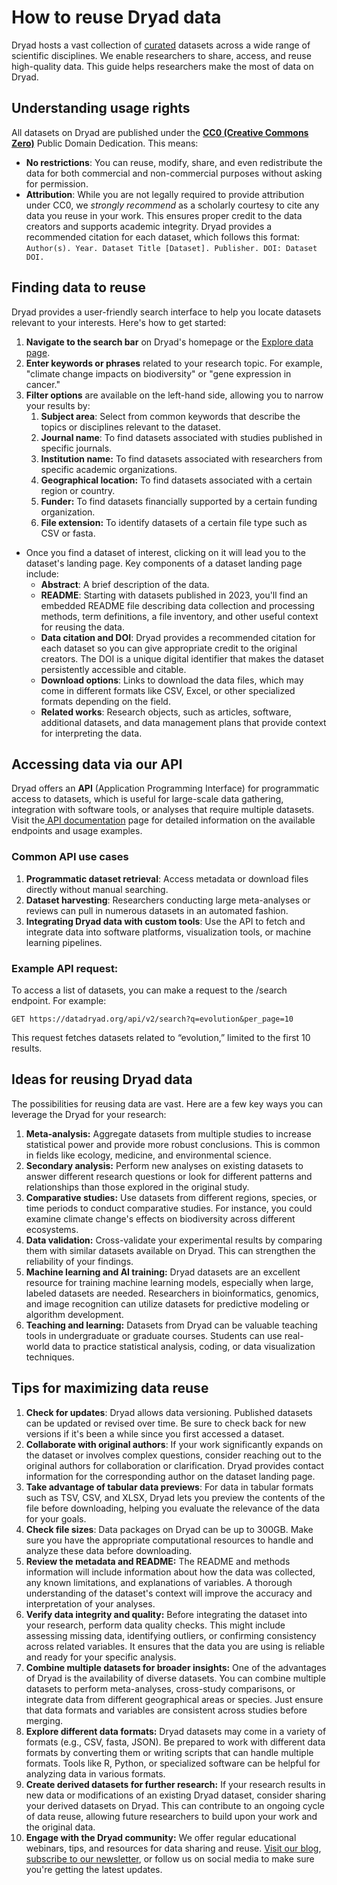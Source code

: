 <h1>How to reuse Dryad data</h1>

Dryad hosts a vast collection of [curated](/mission#our-curation-and-publication-process) datasets across a wide range of scientific disciplines. We enable researchers to share, access, and reuse high-quality data. This guide helps researchers make the most of data on Dryad.


## Understanding usage rights

All datasets on Dryad are published under the **[CC0 (Creative Commons Zero)](https://blog.datadryad.org/2023/05/30/good-data-practices-removing-barriers-to-data-reuse-with-cc0-licensing/)** Public Domain Dedication. This means:


* **No restrictions**: You can reuse, modify, share, and even redistribute the data for both commercial and non-commercial purposes without asking for permission.
* **Attribution**: While you are not legally required to provide attribution under CC0, we *strongly recommend* as a scholarly courtesy to cite any data you reuse in your work. This ensures proper credit to the data creators and supports academic integrity. Dryad provides a recommended citation for each dataset, which follows this format:  
```Author(s). Year. Dataset Title [Dataset]. Publisher. DOI: Dataset DOI.```


## Finding data to reuse

Dryad provides a user-friendly search interface to help you locate datasets relevant to your interests. Here's how to get started:

1. **Navigate to the search bar** on Dryad's homepage or the [Explore data page](/search).
2. **Enter keywords or phrases** related to your research topic. For example, "climate change impacts on biodiversity" or "gene expression in cancer."
3. **Filter options** are available on the left-hand side, allowing you to narrow your results by:
    1. **Subject area**: Select from common keywords that describe the topics or disciplines relevant to the dataset. 
    2. **Journal name**: To find datasets associated with studies published in specific journals.
    3. **Institution name:** To find datasets associated with researchers from specific academic organizations.
    4. **Geographical location:** To find datasets associated with a certain region or country.
    5. **Funder:** To find datasets financially supported by a certain funding organization.
    6. **File extension:** To identify datasets of a certain file type such as CSV or fasta.
* Once you find a dataset of interest, clicking on it will lead you to the dataset's landing page. Key components of a dataset landing page include:
    * **Abstract**: A brief description of the data.
    * **README**: Starting with datasets published in 2023, you'll find an embedded README file describing data collection and processing methods, term definitions, a file inventory, and other useful context for reusing the data.
    * **Data citation and DOI**: Dryad provides a recommended citation for each dataset so you can give appropriate credit to the original creators. The DOI is a unique digital identifier that makes the dataset persistently accessible and citable.
    * **Download options**: Links to download the data files, which may come in different formats like CSV, Excel, or other specialized formats depending on the field.
    * **Related works**: Research objects, such as articles, software, additional datasets, and data management plans that provide context for interpreting the data.


## Accessing data via our API

Dryad offers an **API** (Application Programming Interface) for programmatic access to datasets, which is useful for large-scale data gathering, integration with software tools, or analyses that require multiple datasets. Visit the[ API documentation](/api) page for detailed information on the available endpoints and usage examples. 


### Common API use cases

1. **Programmatic dataset retrieval**: Access metadata or download files directly without manual searching.
2. **Dataset harvesting**: Researchers conducting large meta-analyses or reviews can pull in numerous datasets in an automated fashion.
3. **Integrating Dryad data with custom tools**: Use the API to fetch and integrate data into software platforms, visualization tools, or machine learning pipelines.


### Example API request:

To access a list of datasets, you can make a request to the /search endpoint. For example:

```GET https://datadryad.org/api/v2/search?q=evolution&per_page=10```

This request fetches datasets related to “evolution,” limited to the first 10 results.


## Ideas for reusing Dryad data

The possibilities for reusing data are vast. Here are a few key ways you can leverage the Dryad for your research:


1. **Meta-analysis:** Aggregate datasets from multiple studies to increase statistical power and provide more robust conclusions. This is common in fields like ecology, medicine, and environmental science.
2. **Secondary analysis:** Perform new analyses on existing datasets to answer different research questions or look for different patterns and relationships than those explored in the original study.
3. **Comparative studies:** Use datasets from different regions, species, or time periods to conduct comparative studies. For instance, you could examine climate change's effects on biodiversity across different ecosystems.
4. **Data validation:** Cross-validate your experimental results by comparing them with similar datasets available on Dryad. This can strengthen the reliability of your findings.
5. **Machine learning and AI training:** Dryad datasets are an excellent resource for training machine learning models, especially when large, labeled datasets are needed. Researchers in bioinformatics, genomics, and image recognition can utilize datasets for predictive modeling or algorithm development.
6. **Teaching and learning:** Datasets from Dryad can be valuable teaching tools in undergraduate or graduate courses. Students can use real-world data to practice statistical analysis, coding, or data visualization techniques.


## Tips for maximizing data reuse


1. **Check for updates**: Dryad allows data versioning. Published datasets can be updated or revised over time. Be sure to check back for new versions if it's been a while since you first accessed a dataset.
2. **Collaborate with original authors**: If your work significantly expands on the dataset or involves complex questions, consider reaching out to the original authors for collaboration or clarification. Dryad provides contact information for the corresponding author on the dataset landing page.
3. **Take advantage of tabular data previews**: For data in tabular formats such as TSV, CSV, and XLSX, Dryad lets you preview the contents of the file before downloading, helping you evaluate the relevance of the data for your goals.
4. **Check file sizes**: Data packages on Dryad can be up to 300GB. Make sure you have the appropriate computational resources to handle and analyze these data before downloading.
5. **Review the metadata and README:** The README and methods information will include information about how the data was collected, any known limitations, and explanations of variables. A thorough understanding of the dataset's context will improve the accuracy and interpretation of your analyses.
6. **Verify data integrity and quality:** Before integrating the dataset into your research, perform data quality checks. This might include assessing missing data, identifying outliers, or confirming consistency across related variables. It ensures that the data you are using is reliable and ready for your specific analysis. 
7. **Combine multiple datasets for broader insights:** One of the advantages of Dryad is the availability of diverse datasets. You can combine multiple datasets to perform meta-analyses, cross-study comparisons, or integrate data from different geographical areas or species. Just ensure that data formats and variables are consistent across studies before merging.
8. **Explore different data formats:** Dryad datasets may come in a variety of formats (e.g., CSV, fasta, JSON). Be prepared to work with different data formats by converting them or writing scripts that can handle multiple formats. Tools like R, Python, or specialized software can be helpful for analyzing data in various formats.
9. **Create derived datasets for further research:** If your research results in new data or modifications of an existing Dryad dataset, consider sharing your derived datasets on Dryad. This can contribute to an ongoing cycle of data reuse, allowing future researchers to build upon your work and the original data.
10. **Engage with the Dryad community:** We offer regular educational webinars, tips, and resources for data sharing and reuse. [Visit our blog](https://blog.datadryad.org/), [subscribe to our newsletter](http://eepurl.com/hp5GxD), or follow us on social media to make sure you're getting the latest updates.
